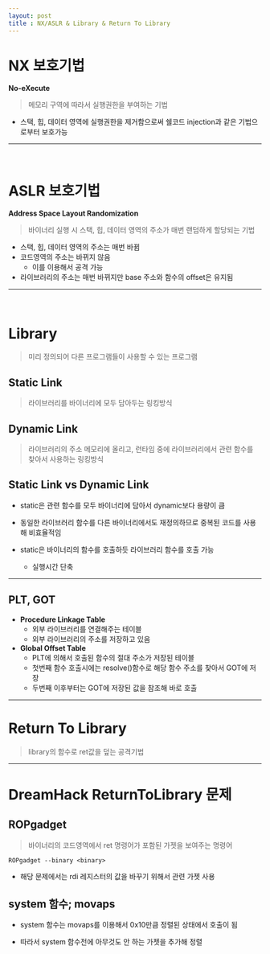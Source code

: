 ```yaml
---
layout: post
title : NX/ASLR & Library & Return To Library
---
```


# NX 보호기법
**No-eXecute**
> 메모리 구역에 따라서 실행권한을 부여하는 기법  

- 스택, 힙, 데이터 영역에 실행권한을 제거함으로써 쉘코드 injection과 같은 기법으로부터 보호가능
---
<br>

# ASLR 보호기법
**Address Space Layout Randomization**
> 바이너리 실행 시 스택, 힙, 데이터 영역의 주소가 매번 랜덤하게 할당되는 기법

- 스택, 힙, 데이터 영역의 주소는 매번 바뀜
- 코드영역의 주소는 바뀌지 않음
    - 이를 이용해서 공격 가능
- 라이브러리의 주소는 매번 바뀌지만 base 주소와 함수의 offset은 유지됨
---
<br>

# Library
> 미리 정의되어 다른 프로그램들이 사용할 수 있는 프로그램

## Static Link
> 라이브러리를 바이너리에 모두 담아두는 링킹방식

## Dynamic Link
> 라이브러리의 주소 메모리에 올리고, 런타임 중에 라이브러리에서 관련 함수를 찾아서 사용하는 링킹방식

## Static Link vs Dynamic Link
- static은 관련 함수를 모두 바이너리에 담아서 dynamic보다 용량이 큼

- 동일한 라이브러리 함수를 다른 바이너리에서도 재정의하므로 중복된 코드를 사용해 비효율적임

- static은 바이너리의 함수를 호출하듯 라이브러리 함수를 호출 가능
    - 실행시간 단축

---

## PLT, GOT
- **Procedure Linkage Table**
    - 외부 라이브러리를 연결해주는 테이블
    - 외부 라이브러리의 주소를 저장하고 있음
- **Global Offset Table**
    - PLT에 의해서 호출된 함수의 절대 주소가 저장된 테이블
    - 첫번째 함수 호출시에는 resolve()함수로 해당 함수 주소를 찾아서 GOT에 저장
    - 두번째 이후부터는 GOT에 저장된 값을 참조해 바로 호출

--- 

# Return To Library
> library의 함수로 ret값을 덮는 공격기법
  
---  
  
# DreamHack ReturnToLibrary 문제

## ROPgadget
> 바이너리의 코드영역에서 ret 명령어가 포함된 가젯을 보여주는 명령어

`ROPgadget --binary <binary>`  

- 해당 문제에서는 rdi 레지스터의 값을 바꾸기 위해서 관련 가젯 사용  

## system 함수; movaps
- system 함수는 movaps를 이용해서 0x10만큼 정렬된 상태에서 호출이 됨

- 따라서 system 함수전에 아무것도 안 하는 가젯을 추가해 정렬